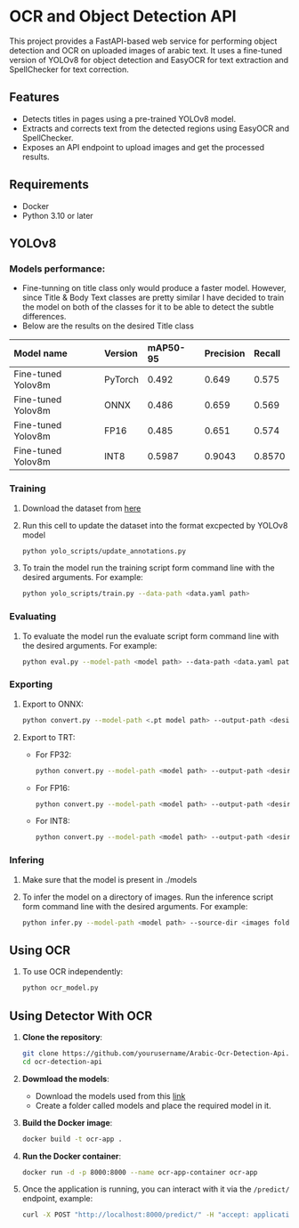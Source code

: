 # OCR and Object Detection API

This project provides a FastAPI-based web service for performing object detection and OCR on uploaded images of arabic text. It uses a fine-tuned version of YOLOv8 for object detection and EasyOCR for text extraction and SpellChecker for text correction.

## Features

- Detects titles in pages using a pre-trained YOLOv8 model.
- Extracts and corrects text from the detected regions using EasyOCR and SpellChecker.
- Exposes an API endpoint to upload images and get the processed results.

## Requirements

- Docker
- Python 3.10 or later

## YOLOv8

   ### Models performance:

   - Fine-tunning on title class only would produce a faster model. However, since Title & Body Text classes are pretty similar I have decided to train the model on both of the classes for it to be able to detect the subtle differences.
   - Below are the results on the desired Title class

   | Model name               | Version     |   mAP50-95    | Precision    | Recall     | 
   |:------------------------ |:------------|:--------------|:------------|:------------|
   | Fine-tuned Yolov8m       | PyTorch     |  0.492        | 0.649        | 0.575      |                
   | Fine-tuned Yolov8m       | ONNX        |  0.486        | 0.659        | 0.569      |               
   | Fine-tuned Yolov8m       | FP16        |  0.485        | 0.651        | 0.574      |               
   | Fine-tuned Yolov8m       | INT8        |  0.5987       | 0.9043       | 0.8570     | 

   ### Training

   1. Download the dataset from [here](https://www.kaggle.com/datasets/humansintheloop/arabic-documents-ocr-dataset?resource=download)

   2. Run this cell to update the dataset into the format excpected by YOLOv8 model
      ```bash
      python yolo_scripts/update_annotations.py
      ```

   3. To train the model run the training script form command line with the desired arguments. For example:
      ```bash
      python yolo_scripts/train.py --data-path <data.yaml path>
      ```

   ### Evaluating 

   1. To evaluate the model run the evaluate script form command line with the desired arguments. For example:
      ```bash
      python eval.py --model-path <model path> --data-path <data.yaml path>
      ```

   ### Exporting 

   1. Export to ONNX:
      ```bash
      python convert.py --model-path <.pt model path> --output-path <desired output path> --format onnx
      ```

   2. Export to TRT:
      - For FP32:
         ```bash
         python convert.py --model-path <model path> --output-path <desired output path> --format trt --precision fp32
         ```
      - For FP16:
         ```bash
         python convert.py --model-path <model path> --output-path <desired output path> --format trt --precision fp16
         ```
      - For INT8:
         ```bash
         python convert.py --model-path <model path> --output-path <desired output path> --format trt --precision int8 --calibration_data_path <data path>
         ```

   ### Infering 

   1. Make sure that the model is present in ./models

   2. To infer the model on a directory of images. Run the inference script form command line with the desired arguments. For example:
      ```bash
      python infer.py --model-path <model path> --source-dir <images folder path>
      ```

## Using OCR
1. To use OCR independently:
    ```bash
    python ocr_model.py
    ```


## Using Detector With OCR

1. **Clone the repository**:
   ```bash
   git clone https://github.com/yourusername/Arabic-Ocr-Detection-Api.git
   cd ocr-detection-api
   ```

2. **Dowmload the models**:
   - Download the models used from this [link](https://drive.google.com/drive/folders/1lulv528xWgTirbGkyivxTKoEwFNymFcA?usp=sharing)
   - Create a folder called models and place the required model in it.

3. **Build the Docker image**:
   ```bash
   docker build -t ocr-app .
   ```

4. **Run the Docker container**:
   ```bash
   docker run -d -p 8000:8000 --name ocr-app-container ocr-app
   ```

4. Once the application is running, you can interact with it via the `/predict/` endpoint, example: 
   ```bash
   curl -X POST "http://localhost:8000/predict/" -H "accept: application/json" -H "Content-Type: multipart/form-data" -F "file=@/path/to/your/image.jpg"
   ```


